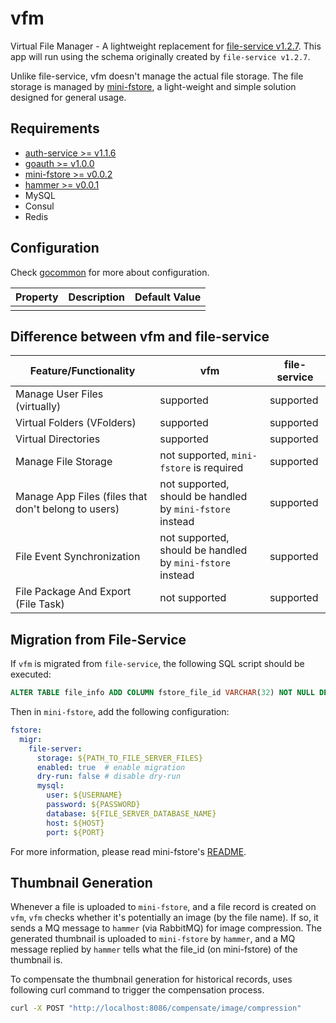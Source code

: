 # vfm

Virtual File Manager - A lightweight replacement for [file-service v1.2.7](https://github.com/CurtisNewbie/file-server/tree/v1.2.7). This app will run using the schema originally created by `file-service v1.2.7`.

Unlike file-service, vfm doesn't manage the actual file storage. The file storage is managed by [mini-fstore](https://github.com/CurtisNewbie/mini-fstore), a light-weight and simple solution designed for general usage.

## Requirements

- [auth-service >= v1.1.6](https://github.com/CurtisNewbie/auth-service)
- [goauth >= v1.0.0](https://github.com/CurtisNewbie/goauth)
- [mini-fstore >= v0.0.2](https://github.com/CurtisNewbie/mini-fstore)
- [hammer >= v0.0.1](https://github.com/CurtisNewbie/hammer)
- MySQL 
- Consul
- Redis

## Configuration

Check [gocommon](https://github.com/curtisnewbie/gocommon) for more about configuration.

| Property | Description | Default Value |
|----------|-------------|---------------|
|          |             |               |

## Difference between vfm and file-service

| Feature/Functionality                               | vfm                                                       | file-service |
|-----------------------------------------------------|-----------------------------------------------------------|--------------|
| Manage User Files (virtually)                       | supported                                                 | supported    |
| Virtual Folders (VFolders)                          | supported                                                 | supported    |
| Virtual Directories                                 | supported                                                 | supported    |
| Manage File Storage                                 | not supported, `mini-fstore` is required                  | supported    |
| Manage App Files (files that don't belong to users) | not supported, should be handled by `mini-fstore` instead | supported    |
| File Event Synchronization                          | not supported, should be handled by `mini-fstore` instead | supported    |
| File Package And Export (File Task)                 | not supported                                             | supported    |

## Migration from File-Service

If `vfm` is migrated from `file-service`, the following SQL script should be executed:

```sql
ALTER TABLE file_info ADD COLUMN fstore_file_id VARCHAR(32) NOT NULL DEFAULT '' COMMENT 'mini-fstore file id';
```

Then in `mini-fstore`, add the following configuration:

```yaml
fstore:
  migr:
    file-server:
      storage: ${PATH_TO_FILE_SERVER_FILES}
      enabled: true  # enable migration
      dry-run: false # disable dry-run
      mysql:
        user: ${USERNAME}
        password: ${PASSWORD}
        database: ${FILE_SERVER_DATABASE_NAME}
        host: ${HOST}
        port: ${PORT}
```

For more information, please read mini-fstore's [README](https://github.com/CurtisNewbie/mini-fstore).

## Thumbnail Generation

Whenever a file is uploaded to `mini-fstore`, and a file record is created on `vfm`, `vfm` checks whether it's potentially an image (by the file name). If so, it sends a MQ message to `hammer` (via RabbitMQ) for image compression. The generated thumbnail is uploaded to `mini-fstore` by `hammer`, and a MQ message replied by `hammer` tells what the file_id (on mini-fstore) of the thumbnail is.

To compensate the thumbnail generation for historical records, uses following curl command to trigger the compensation process.

```sh
curl -X POST "http://localhost:8086/compensate/image/compression"
```
